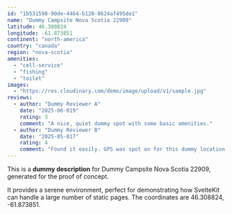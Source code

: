 ```yaml
---
id: "1b531598-90de-4464-b120-0624af495de1"
name: "Dummy Campsite Nova Scotia 22909"
latitude: 46.308824
longitude: -61.873851
continent: "north-america"
country: "canada"
region: "nova-scotia"
amenities:
  - "cell-service"
  - "fishing"
  - "toilet"
images:
  - "https://res.cloudinary.com/demo/image/upload/v1/sample.jpg"
reviews:
  - author: "Dummy Reviewer A"
    date: "2025-06-019"
    rating: 3
    comment: "A nice, quiet dummy spot with some basic amenities."
  - author: "Dummy Reviewer B"
    date: "2025-05-017"
    rating: 4
    comment: "Found it easily. GPS was spot on for this dummy location."
---
```


This is a **dummy description** for Dummy Campsite Nova Scotia 22909, generated for the proof of concept.

It provides a serene environment, perfect for demonstrating how SvelteKit can handle a large number of static pages. The coordinates are 46.308824, -61.873851.
